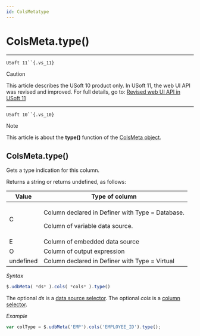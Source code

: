 ```yaml
---
id: ColsMetatype
---
```


# ColsMeta.type()



----

`USoft 11``{.vs_11}`

> [!CAUTION]
> This article describes the USoft 10 product only.
> In USoft 11, the web UI API was revised and improved. For full details, go to:
> [Revised web UI API in USoft 11](/docs/Web%20and%20app%20UIs/UDB%20udb/Revised%20web%20UI%20API%20in%20USoft%2011.md)

----

`USoft 10``{.vs_10}`

> [!NOTE]
> This article is about the **type()** function of the [ColsMeta object](/docs/Web%20and%20app%20UIs/UDB%20ColsMeta).

## **ColsMeta.type()**

Gets a type indication for this column.

Returns a string or returns undefined, as follows:

|**Value**|**Type of column**|
|--------|--------|
|C       |<p>Column declared in Definer with Type = Database.</p><p>Column of variable data source.</p>|
|E       |Column of embedded data source|
|O       |Column of output expression|
|undefined|Column declared in Definer with Type = Virtual|



*Syntax*

```js
$.udbMeta( *ds* ).cols( *cols* ).type()
```

The optional *ds* is a [data source selector](/docs/Web%20and%20app%20UIs/UDB%20DataSourceMetaContainer/UDB%20DataSourceMetaContainer%20object.md). The optional *cols* is a [column selector](/docs/Web%20and%20app%20UIs/UDB%20ColsMeta/UDB%20ColsMeta%20object.md).

*Example*

```js
var colType = $.udbMeta('EMP').cols('EMPLOYEE_ID').type();
```